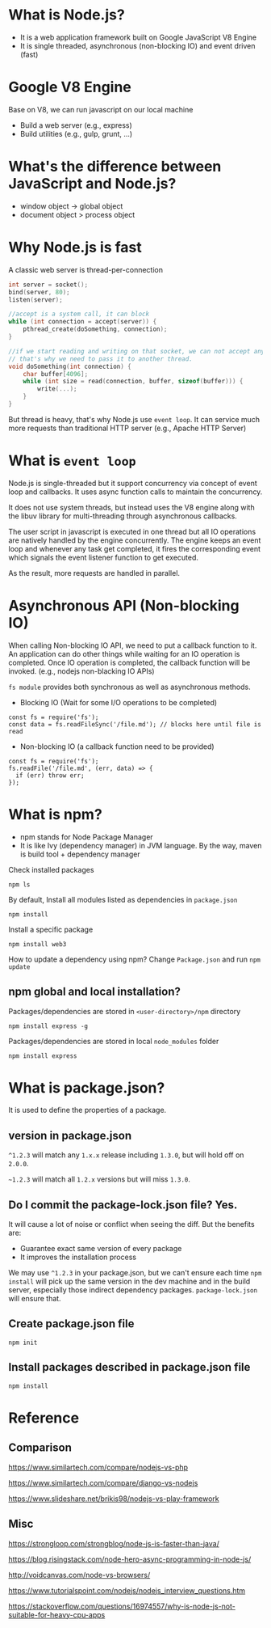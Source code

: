 # What is Node.js?
* It is a web application framework built on Google JavaScript V8 Engine
* It is single threaded, asynchronous (non-blocking IO) and event driven (fast)

# Google V8 Engine

Base on V8, we can run javascript on our local machine

* Build a web server (e.g., express)
* Build utilities (e.g., gulp, grunt, ...)

# What's the difference between JavaScript and Node.js?

* window object -> global object
* document object > process object

# Why Node.js is fast

A classic web server is thread-per-connection

```cpp
int server = socket();
bind(server, 80);
listen(server);

//accept is a system call, it can block
while (int connection = accept(server)) {
    pthread_create(doSomething, connection);
}

//if we start reading and writing on that socket, we can not accept any more connection.
// that's why we need to pass it to another thread.
void doSomething(int connection) {
    char buffer[4096];
    while (int size = read(connection, buffer, sizeof(buffer))) {
        write(...);
    }
}
```
But thread is heavy, that's why Node.js use `event loop`. It can service much more requests than traditional HTTP server (e.g., Apache HTTP Server)

# What is `event loop`

Node.js is single-threaded but it support concurrency via concept of event loop and callbacks. It uses async function calls to maintain the concurrency.

It does not use system threads, but instead uses the V8 engine along with the libuv library for multi-threading through asynchronous callbacks.

The user script in javascript is executed in one thread but all IO operations are natively handled by the engine concurrently. The engine keeps an event loop and whenever any task get completed, it fires the corresponding event which signals the event listener function to get executed.

As the result, more requests are handled in parallel.

# Asynchronous API (Non-blocking IO)

When calling Non-blocking IO API, we need to put a callback function to it. An application can do other things while waiting for an IO operation is completed. Once IO operation is completed, the callback function will be invoked. (e.g., nodejs non-blacking IO APIs)

`fs module` provides both synchronous as well as asynchronous methods.

* Blocking IO (Wait for some I/O operations to be completed)

```
const fs = require('fs'); 
const data = fs.readFileSync('/file.md'); // blocks here until file is read
```

* Non-blocking IO (a callback function need to be provided)

```
const fs = require('fs'); 
fs.readFile('/file.md', (err, data) => { 
  if (err) throw err; 
});
```

# What is npm?

* npm stands for Node Package Manager
* It is like Ivy (dependency manager) in JVM language. By the way, maven is build tool + dependency manager

Check installed packages

```
npm ls
```

By default, Install all modules listed as dependencies in `package.json`

```
npm install
```

Install a specific package
```
npm install web3
```

How to update a dependency using npm? Change `Package.json` and run `npm update`

## npm global and local installation? 

Packages/dependencies are stored in `<user-directory>/npm` directory

```
npm install express -g
``` 

Packages/dependencies are stored in local `node_modules` folder
```
npm install express
```

# What is package.json?

It is used to define the properties of a package.

## version in package.json

`^1.2.3` will match any `1.x.x` release including `1.3.0`, but will hold off on `2.0.0`.

`~1.2.3` will match all `1.2.x` versions but will miss `1.3.0`.

## Do I commit the package-lock.json file? Yes.

It will cause a lot of noise or conflict when seeing the diff. But the benefits are:

* Guarantee exact same version of every package
* It improves the installation process

We may use `^1.2.3` in your package.json, but we can't ensure each time `npm install` will pick up the same version in the dev machine and in the build server, especially those indirect dependency packages. `package-lock.json` will ensure that.

## Create package.json file

```
npm init
```

## Install packages described in package.json file

```
npm install
```

# Reference
## Comparison

https://www.similartech.com/compare/nodejs-vs-php

https://www.similartech.com/compare/django-vs-nodejs

https://www.slideshare.net/brikis98/nodejs-vs-play-framework

## Misc

https://strongloop.com/strongblog/node-js-is-faster-than-java/

https://blog.risingstack.com/node-hero-async-programming-in-node-js/

http://voidcanvas.com/node-vs-browsers/

https://www.tutorialspoint.com/nodejs/nodejs_interview_questions.htm

https://stackoverflow.com/questions/16974557/why-is-node-js-not-suitable-for-heavy-cpu-apps


